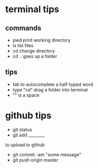 # terminal tips

## commands

- pwd print working directory
- ls list files
- cd change directory
- cd .. goes up a folder


## tips

- tab to autocomplete a half-typed word
- type "cd" drag a folder into terminal
- "\" is a space

# github tips

- git status
- git add ________

to upload to github

- git commit -am "some message"
- git push origin master